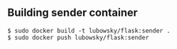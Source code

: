## Building sender container

```
$ sudo docker build -t lubowsky/flask:sender .
$ sudo docker push lubowsky/flask:sender  
```
